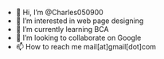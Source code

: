 - 👋 Hi, I’m @Charles050900
- 👀 I’m interested in web page designing 
- 🌱 I’m currently learning BCA
- 💞️ I’m looking to collaborate on Google 
- 📫 How to reach me mail[at]gmail[dot]com

<!---
Charles050900/Charles050900 is a ✨ special ✨ repository because its `README.md` (this file) appears on your GitHub profile.
You can click the Preview link to take a look at your changes.
--->
